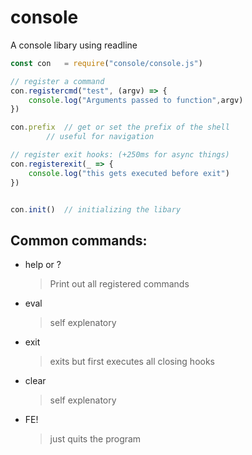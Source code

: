 # console
A console libary using readline

```js
const con	= require("console/console.js")

// register a command
con.registercmd("test", (argv) => {
	console.log("Arguments passed to function",argv)
})

con.prefix	// get or set the prefix of the shell
		// useful for navigation

// register exit hooks: (+250ms for async things)
con.registerexit(_ => {
	console.log("this gets executed before exit")
})


con.init()	// initializing the libary
```

## Common commands:

- help or ?
  > Print out all registered commands

- eval
  > self explenatory

- exit
  > exits but first executes all closing hooks

- clear
  > self explenatory

- FE!
  > just quits the program
